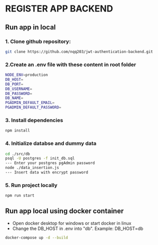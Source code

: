 # REGISTER APP BACKEND

## Run app in local
### 1. Clone github repository:
```bash
git clone https://github.com/nqq203/jwt-authentication-backend.git
```

### 2.Create an .env file with these content in root folder
```bash
NODE_ENV=production
DB_HOST=
DB_PORT=
DB_USERNAME=
DB_PASSWORD=
DB_NAME=
PGADMIN_DEFAULT_EMAIL=
PGADMIN_DEFAULT_PASSWORD=
```

### 3. Install dependencies
```bash
npm install
```

### 4. Initialize databse and dummy data
```bash
cd ./src/db
psql -U postgres -f init_db.sql
--- Enter your postgres pgAdmin password
node ./data_insertion.js
--- Insert data with encrypt password
```

### 5. Run project locally 
```bash
npm run start
```

## Run app local using docker container
- Open docker desktop for windows or start docker in linux
- Change the DB_HOST in .env into "db". Example: DB_HOST=db
```bash
docker-compose up -d --build
```